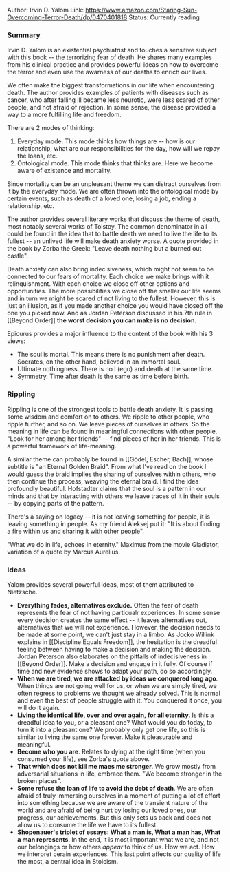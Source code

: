 Author: Irvin D. Yalom
Link: https://www.amazon.com/Staring-Sun-Overcoming-Terror-Death/dp/0470401818
Status: Currently reading


### Summary
Irvin D. Yalom is an existential psychiatrist and touches a sensitive subject with this book -- the terrorizing fear of death. He shares many examples from his clinical practice and provides powerful ideas on how to overcome the terror and even use the awarness of our deaths to enrich our lives.

We often make the biggest transformations in our life when encountering death. The author provides examples of patients with diseases such as cancer, who after falling ill became less neurotic, were less scared of other people, and not afraid of rejection. In some sense, the disease provided a way to a more fulfilling life and freedom.

There are 2 modes of thinking:
1) Everyday mode. This mode thinks how things are -- how is our relationship, what are our responsibilities for the day, how will we repay the loans, etc.
2) Ontological mode. This mode thinks that thinks are. Here we become aware of existence and mortality.

Since mortality can be an unpleasant theme we can distract ourselves from it by the everyday mode. We are often thrown into the ontological mode by certain events, such as death of a loved one, losing a job, ending a relationship, etc.

The author provides several literary works that discuss the theme of death, most notably several works of Tolstoy. The common denominator in all could be found in the idea that to battle death we need to live the life to its fullest -- an unlived life will make death anxiety worse. A quote provided in the book by Zorba the Greek: "Leave death nothing but a burned out castle".

Death anxiety can also bring indecisiveness, which might not seem to be connected to our fears of mortality. Each choice we make brings with it relinquishment. With each choice we close off other options and opportunities. The more possibilities we close off the smaller our life seems and in turn we might be scared of not living to the fullest. However, this is just an illusion, as if you made another choice you would have closed off the one you picked now. And as Jordan Peterson discussed in his 7th rule in [[Beyond Order]] **the worst decision you can make is no decision**.

Epicurus provides a major influence to the content of the book with his 3 views:
- The soul is mortal. This means there is no punishment after death. Socrates, on the other hand, believed in an immortal soul.
- Ultimate nothingness. There is no I (ego) and death at the same time.
- Symmetry. Time after death is the same as time before birth.

### Rippling
Rippling is one of the strongest tools to battle death anxiety. It is passing some wisdom and comfort on to others. We ripple to other people, who ripple further, and so on. We leave pieces of ourselves in others. So the meaning in life can be found in meaningful connections with other people. "Look for her among her friends" -- find pieces of her in her friends. This is a powerful framework of life-meaning.

A similar theme can probably be found in [[Gödel, Escher, Bach]], whose subtitle is "an Eternal Golden Braid". From what I've read on the book I would guess the braid implies the sharing of ourselves within others, who then continue the process, weaving the eternal braid. I find the idea profoundly beautiful. Hofstadter claims that the soul is a pattern in our minds and that by interacting with others we leave traces of it in their souls -- by copying parts of the pattern.

There's a saying on legacy -- it is not leaving something for people, it is leaving something in people. As my friend Aleksej put it: "It is about finding a fire within us and sharing it with other people".

"What we do in life, echoes in eternity." Maximus from the movie Gladiator, variation of a quote by Marcus Aurelius.


### Ideas
Yalom provides several powerful ideas, most of them attributed to Nietzsche.

- **Everything fades, alternatives exclude.** Often the fear of death represents the fear of not having particualr experiences. In some sense every decision creates the same effect -- it leaves alternatives out, alternatives that we will not experience. However, the decision needs to be made at some point, we can't just stay in a limbo. As Jocko Willink explains in [[Discipline Equals Freedom]], the hesitation is the dreadful feeling between having to make a decision and making the decision. Jordan Peterson also elaborates on the pitfalls of indecisiveness in [[Beyond Order]]. Make a decision and engage in it fully. Of course if time and new evidence shows to adapt your path, do so accordingly.
- **When we are tired, we are attacked by ideas we conquered long ago**. When things are not going well for us, or when we are simply tired, we often regress to problems we thought we already solved. This is normal and even the best of people struggle with it. You conquered it once, you will do it again.
- **Living the identical life, over and over again, for all eternity**. Is this a dreadful idea to you, or a pleasant one? What would you do today, to turn it into a pleasant one? We probably only get one life, so this is similar to living the same one forever. Make it pleasurable and meaningful.
- **Become who you are**. Relates to dying at the right time (when you consumed your life), see Zorba's quote above.
- **That which does not kill me maes me stronger**. We grow mostly from adversarial situations in life, embrace them. "We become stronger in the broken places".
- **Some refuse the loan of life to avoid the debt of death**. We are often afraid of truly immersing ourselves in a moment of putting a lot of effort into something because we are aware of the transient nature of the world and are afraid of being hurt by losing our loved ones,  our progress, our achievements. But this only sets us back and does not allow us to consume the life we have to its fullest.
- **Shopenauer's triplet of essays: What a man is, What a man has, What a man represents**. In the end, it is most important what we are, and not our belongings or how others *appear* to think of us. How we act. How we interpret cerain experiences. This last point affects our quality of life the most, a central idea in Stoicism.

